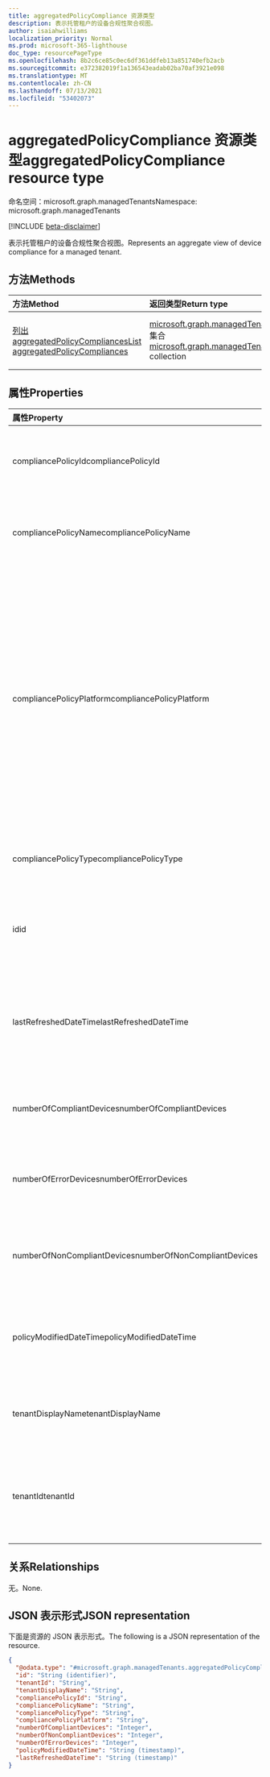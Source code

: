 ```yaml
---
title: aggregatedPolicyCompliance 资源类型
description: 表示托管租户的设备合规性聚合视图。
author: isaiahwilliams
localization_priority: Normal
ms.prod: microsoft-365-lighthouse
doc_type: resourcePageType
ms.openlocfilehash: 8b2c6ce85c0ec6df361ddfeb13a851740efb2acb
ms.sourcegitcommit: e372382019f1a136543eadab02ba70af3921e098
ms.translationtype: MT
ms.contentlocale: zh-CN
ms.lasthandoff: 07/13/2021
ms.locfileid: "53402073"
---
```

# <a name="aggregatedpolicycompliance-resource-type"></a><span data-ttu-id="4abf9-103">aggregatedPolicyCompliance 资源类型</span><span class="sxs-lookup"><span data-stu-id="4abf9-103">aggregatedPolicyCompliance resource type</span></span>

<span data-ttu-id="4abf9-104">命名空间：microsoft.graph.managedTenants</span><span class="sxs-lookup"><span data-stu-id="4abf9-104">Namespace: microsoft.graph.managedTenants</span></span>

[!INCLUDE [beta-disclaimer](../../includes/beta-disclaimer.md)]

<span data-ttu-id="4abf9-105">表示托管租户的设备合规性聚合视图。</span><span class="sxs-lookup"><span data-stu-id="4abf9-105">Represents an aggregate view of device compliance for a managed tenant.</span></span>

## <a name="methods"></a><span data-ttu-id="4abf9-106">方法</span><span class="sxs-lookup"><span data-stu-id="4abf9-106">Methods</span></span>
|<span data-ttu-id="4abf9-107">方法</span><span class="sxs-lookup"><span data-stu-id="4abf9-107">Method</span></span>|<span data-ttu-id="4abf9-108">返回类型</span><span class="sxs-lookup"><span data-stu-id="4abf9-108">Return type</span></span>|<span data-ttu-id="4abf9-109">说明</span><span class="sxs-lookup"><span data-stu-id="4abf9-109">Description</span></span>|
|:---|:---|:---|
|[<span data-ttu-id="4abf9-110">列出 aggregatedPolicyCompliances</span><span class="sxs-lookup"><span data-stu-id="4abf9-110">List aggregatedPolicyCompliances</span></span>](../api/managedtenants-managedtenant-list-aggregatedpolicycompliances.md)|<span data-ttu-id="4abf9-111">[microsoft.graph.managedTenants.aggregatedPolicyCompliance](../resources/managedtenants-aggregatedpolicycompliance.md) 集合</span><span class="sxs-lookup"><span data-stu-id="4abf9-111">[microsoft.graph.managedTenants.aggregatedPolicyCompliance](../resources/managedtenants-aggregatedpolicycompliance.md) collection</span></span>|<span data-ttu-id="4abf9-112">获取聚合 [PolicyCompliance](../resources/managedtenants-aggregatedpolicycompliance.md) 对象及其属性的列表。</span><span class="sxs-lookup"><span data-stu-id="4abf9-112">Get a list of the [aggregatedPolicyCompliance](../resources/managedtenants-aggregatedpolicycompliance.md) objects and their properties.</span></span>|

## <a name="properties"></a><span data-ttu-id="4abf9-113">属性</span><span class="sxs-lookup"><span data-stu-id="4abf9-113">Properties</span></span>
|<span data-ttu-id="4abf9-114">属性</span><span class="sxs-lookup"><span data-stu-id="4abf9-114">Property</span></span>|<span data-ttu-id="4abf9-115">类型</span><span class="sxs-lookup"><span data-stu-id="4abf9-115">Type</span></span>|<span data-ttu-id="4abf9-116">说明</span><span class="sxs-lookup"><span data-stu-id="4abf9-116">Description</span></span>|
|:---|:---|:---|
|<span data-ttu-id="4abf9-117">compliancePolicyId</span><span class="sxs-lookup"><span data-stu-id="4abf9-117">compliancePolicyId</span></span>|<span data-ttu-id="4abf9-118">String</span><span class="sxs-lookup"><span data-stu-id="4abf9-118">String</span></span>|<span data-ttu-id="4abf9-119">设备合规性策略的标识符。</span><span class="sxs-lookup"><span data-stu-id="4abf9-119">Identifier for the device compliance policy.</span></span> <span data-ttu-id="4abf9-120">可选。</span><span class="sxs-lookup"><span data-stu-id="4abf9-120">Optional.</span></span> <span data-ttu-id="4abf9-121">只读。</span><span class="sxs-lookup"><span data-stu-id="4abf9-121">Read-only.</span></span>|
|<span data-ttu-id="4abf9-122">compliancePolicyName</span><span class="sxs-lookup"><span data-stu-id="4abf9-122">compliancePolicyName</span></span>|<span data-ttu-id="4abf9-123">String</span><span class="sxs-lookup"><span data-stu-id="4abf9-123">String</span></span>|<span data-ttu-id="4abf9-124">设备合规性策略的名称。</span><span class="sxs-lookup"><span data-stu-id="4abf9-124">Name of the device compliance policy.</span></span> <span data-ttu-id="4abf9-125">可选。</span><span class="sxs-lookup"><span data-stu-id="4abf9-125">Optional.</span></span> <span data-ttu-id="4abf9-126">只读。</span><span class="sxs-lookup"><span data-stu-id="4abf9-126">Read-only.</span></span>|
|<span data-ttu-id="4abf9-127">compliancePolicyPlatform</span><span class="sxs-lookup"><span data-stu-id="4abf9-127">compliancePolicyPlatform</span></span>|<span data-ttu-id="4abf9-128">String</span><span class="sxs-lookup"><span data-stu-id="4abf9-128">String</span></span>|<span data-ttu-id="4abf9-129">设备合规性策略的平台。</span><span class="sxs-lookup"><span data-stu-id="4abf9-129">Platform for the device compliance policy.</span></span> <span data-ttu-id="4abf9-130">可取值为：`android`、`androidForWork`、`iOS`、`macOS`、`windowsPhone81`、`windows81AndLater`、`windows10AndLater`、`androidWorkProfile`、`androidAOSP`、`all`。</span><span class="sxs-lookup"><span data-stu-id="4abf9-130">Possible values are: `android`, `androidForWork`, `iOS`, `macOS`, `windowsPhone81`, `windows81AndLater`, `windows10AndLater`, `androidWorkProfile`, `androidAOSP`, `all`.</span></span> <span data-ttu-id="4abf9-131">可选。</span><span class="sxs-lookup"><span data-stu-id="4abf9-131">Optional.</span></span> <span data-ttu-id="4abf9-132">只读。</span><span class="sxs-lookup"><span data-stu-id="4abf9-132">Read-only.</span></span>|
|<span data-ttu-id="4abf9-133">compliancePolicyType</span><span class="sxs-lookup"><span data-stu-id="4abf9-133">compliancePolicyType</span></span>|<span data-ttu-id="4abf9-134">String</span><span class="sxs-lookup"><span data-stu-id="4abf9-134">String</span></span>|<span data-ttu-id="4abf9-135">合规性策略的类型。</span><span class="sxs-lookup"><span data-stu-id="4abf9-135">The type of compliance policy.</span></span> <span data-ttu-id="4abf9-136">可选。</span><span class="sxs-lookup"><span data-stu-id="4abf9-136">Optional.</span></span> <span data-ttu-id="4abf9-137">只读。</span><span class="sxs-lookup"><span data-stu-id="4abf9-137">Read-only.</span></span>|
|<span data-ttu-id="4abf9-138">id</span><span class="sxs-lookup"><span data-stu-id="4abf9-138">id</span></span>|<span data-ttu-id="4abf9-139">String</span><span class="sxs-lookup"><span data-stu-id="4abf9-139">String</span></span>|<span data-ttu-id="4abf9-140">聚合设备合规性策略的唯一标识符。</span><span class="sxs-lookup"><span data-stu-id="4abf9-140">Unique identifier for the aggregate device compliance policy.</span></span> <span data-ttu-id="4abf9-141">必填。</span><span class="sxs-lookup"><span data-stu-id="4abf9-141">Required.</span></span> <span data-ttu-id="4abf9-142">只读</span><span class="sxs-lookup"><span data-stu-id="4abf9-142">Read-only</span></span>|
|<span data-ttu-id="4abf9-143">lastRefreshedDateTime</span><span class="sxs-lookup"><span data-stu-id="4abf9-143">lastRefreshedDateTime</span></span>|<span data-ttu-id="4abf9-144">DateTimeOffset</span><span class="sxs-lookup"><span data-stu-id="4abf9-144">DateTimeOffset</span></span>|<span data-ttu-id="4abf9-145">实体上次在多租户管理平台中更新的日期和时间。</span><span class="sxs-lookup"><span data-stu-id="4abf9-145">Date and time the entity was last updated in the multi-tenant management platform.</span></span> <span data-ttu-id="4abf9-146">可选。</span><span class="sxs-lookup"><span data-stu-id="4abf9-146">Optional.</span></span> <span data-ttu-id="4abf9-147">只读。</span><span class="sxs-lookup"><span data-stu-id="4abf9-147">Read-only.</span></span>|
|<span data-ttu-id="4abf9-148">numberOfCompliantDevices</span><span class="sxs-lookup"><span data-stu-id="4abf9-148">numberOfCompliantDevices</span></span>|<span data-ttu-id="4abf9-149">Int64</span><span class="sxs-lookup"><span data-stu-id="4abf9-149">Int64</span></span>|<span data-ttu-id="4abf9-150">符合标准的设备数量。</span><span class="sxs-lookup"><span data-stu-id="4abf9-150">The number of devices that are in a compliant status.</span></span> <span data-ttu-id="4abf9-151">可选。</span><span class="sxs-lookup"><span data-stu-id="4abf9-151">Optional.</span></span> <span data-ttu-id="4abf9-152">只读。</span><span class="sxs-lookup"><span data-stu-id="4abf9-152">Read-only.</span></span>|
|<span data-ttu-id="4abf9-153">numberOfErrorDevices</span><span class="sxs-lookup"><span data-stu-id="4abf9-153">numberOfErrorDevices</span></span>|<span data-ttu-id="4abf9-154">Int64</span><span class="sxs-lookup"><span data-stu-id="4abf9-154">Int64</span></span>|<span data-ttu-id="4abf9-155">出现错误状态的设备数。</span><span class="sxs-lookup"><span data-stu-id="4abf9-155">The number of devices that are in an error status.</span></span> <span data-ttu-id="4abf9-156">可选。</span><span class="sxs-lookup"><span data-stu-id="4abf9-156">Optional.</span></span> <span data-ttu-id="4abf9-157">只读。</span><span class="sxs-lookup"><span data-stu-id="4abf9-157">Read-only.</span></span>|
|<span data-ttu-id="4abf9-158">numberOfNonCompliantDevices</span><span class="sxs-lookup"><span data-stu-id="4abf9-158">numberOfNonCompliantDevices</span></span>|<span data-ttu-id="4abf9-159">Int64</span><span class="sxs-lookup"><span data-stu-id="4abf9-159">Int64</span></span>|<span data-ttu-id="4abf9-160">不合规状态的设备数量。</span><span class="sxs-lookup"><span data-stu-id="4abf9-160">The number of device that are in a non-compliant status.</span></span> <span data-ttu-id="4abf9-161">可选。</span><span class="sxs-lookup"><span data-stu-id="4abf9-161">Optional.</span></span> <span data-ttu-id="4abf9-162">只读。</span><span class="sxs-lookup"><span data-stu-id="4abf9-162">Read-only.</span></span>|
|<span data-ttu-id="4abf9-163">policyModifiedDateTime</span><span class="sxs-lookup"><span data-stu-id="4abf9-163">policyModifiedDateTime</span></span>|<span data-ttu-id="4abf9-164">DateTimeOffset</span><span class="sxs-lookup"><span data-stu-id="4abf9-164">DateTimeOffset</span></span>|<span data-ttu-id="4abf9-165">上次修改设备策略的日期和时间。</span><span class="sxs-lookup"><span data-stu-id="4abf9-165">The date and time the device policy was last modified.</span></span> <span data-ttu-id="4abf9-166">可选。</span><span class="sxs-lookup"><span data-stu-id="4abf9-166">Optional.</span></span> <span data-ttu-id="4abf9-167">只读。</span><span class="sxs-lookup"><span data-stu-id="4abf9-167">Read-only.</span></span>|
|<span data-ttu-id="4abf9-168">tenantDisplayName</span><span class="sxs-lookup"><span data-stu-id="4abf9-168">tenantDisplayName</span></span>|<span data-ttu-id="4abf9-169">String</span><span class="sxs-lookup"><span data-stu-id="4abf9-169">String</span></span>|<span data-ttu-id="4abf9-170">托管显示名称租户的租户。</span><span class="sxs-lookup"><span data-stu-id="4abf9-170">The display name for the managed tenant.</span></span> <span data-ttu-id="4abf9-171">可选。</span><span class="sxs-lookup"><span data-stu-id="4abf9-171">Optional.</span></span> <span data-ttu-id="4abf9-172">只读。</span><span class="sxs-lookup"><span data-stu-id="4abf9-172">Read-only.</span></span>|
|<span data-ttu-id="4abf9-173">tenantId</span><span class="sxs-lookup"><span data-stu-id="4abf9-173">tenantId</span></span>|<span data-ttu-id="4abf9-174">String</span><span class="sxs-lookup"><span data-stu-id="4abf9-174">String</span></span>|<span data-ttu-id="4abf9-175">托管Azure Active Directory租户的租户[标识符](../resources/managedtenants-tenant.md)。</span><span class="sxs-lookup"><span data-stu-id="4abf9-175">The Azure Active Directory tenant identifier for the [managed tenant](../resources/managedtenants-tenant.md).</span></span> <span data-ttu-id="4abf9-176">可选。</span><span class="sxs-lookup"><span data-stu-id="4abf9-176">Optional.</span></span> <span data-ttu-id="4abf9-177">只读。</span><span class="sxs-lookup"><span data-stu-id="4abf9-177">Read-only.</span></span>|

## <a name="relationships"></a><span data-ttu-id="4abf9-178">关系</span><span class="sxs-lookup"><span data-stu-id="4abf9-178">Relationships</span></span>
<span data-ttu-id="4abf9-179">无。</span><span class="sxs-lookup"><span data-stu-id="4abf9-179">None.</span></span>

## <a name="json-representation"></a><span data-ttu-id="4abf9-180">JSON 表示形式</span><span class="sxs-lookup"><span data-stu-id="4abf9-180">JSON representation</span></span>
<span data-ttu-id="4abf9-181">下面是资源的 JSON 表示形式。</span><span class="sxs-lookup"><span data-stu-id="4abf9-181">The following is a JSON representation of the resource.</span></span>
<!-- {
  "blockType": "resource",
  "keyProperty": "id",
  "@odata.type": "microsoft.graph.managedTenants.aggregatedPolicyCompliance",
  "baseType": "microsoft.graph.entity",
  "openType": true
}
-->
``` json
{
  "@odata.type": "#microsoft.graph.managedTenants.aggregatedPolicyCompliance",
  "id": "String (identifier)",
  "tenantId": "String",
  "tenantDisplayName": "String",
  "compliancePolicyId": "String",
  "compliancePolicyName": "String",
  "compliancePolicyType": "String",
  "compliancePolicyPlatform": "String",
  "numberOfCompliantDevices": "Integer",
  "numberOfNonCompliantDevices": "Integer",
  "numberOfErrorDevices": "Integer",
  "policyModifiedDateTime": "String (timestamp)",
  "lastRefreshedDateTime": "String (timestamp)"
}
```
